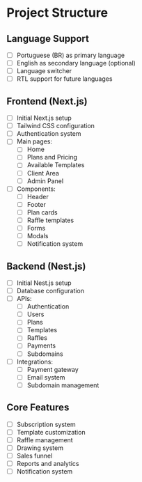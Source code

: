 # Project Structure

## Language Support
- [ ] Portuguese (BR) as primary language
- [ ] English as secondary language (optional)
- [ ] Language switcher
- [ ] RTL support for future languages

## Frontend (Next.js)
- [ ] Initial Next.js setup
- [ ] Tailwind CSS configuration
- [ ] Authentication system
- [ ] Main pages:
  - [ ] Home
  - [ ] Plans and Pricing
  - [ ] Available Templates
  - [ ] Client Area
  - [ ] Admin Panel
- [ ] Components:
  - [ ] Header
  - [ ] Footer
  - [ ] Plan cards
  - [ ] Raffle templates
  - [ ] Forms
  - [ ] Modals
  - [ ] Notification system

## Backend (Nest.js)
- [ ] Initial Nest.js setup
- [ ] Database configuration
- [ ] APIs:
  - [ ] Authentication
  - [ ] Users
  - [ ] Plans
  - [ ] Templates
  - [ ] Raffles
  - [ ] Payments
  - [ ] Subdomains
- [ ] Integrations:
  - [ ] Payment gateway
  - [ ] Email system
  - [ ] Subdomain management

## Core Features
- [ ] Subscription system
- [ ] Template customization
- [ ] Raffle management
- [ ] Drawing system
- [ ] Sales funnel
- [ ] Reports and analytics
- [ ] Notification system 